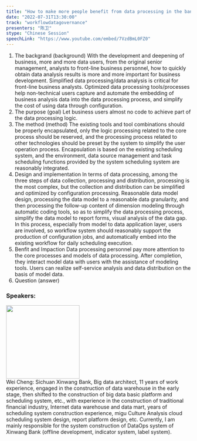 ```yaml
---
title: "How to make more people benefit from data processing in the bank"
date: "2022-07-31T13:30:00"
track: "workflowdatagovernance"
presenters: "陈卫"
stype: "Chinese Session"
speechLink: "https://www.youtube.com/embed/7VzdBmL0FZ0"
---
```

1. The backgrand (background)
With the development and deepening of business, more and more data users, from the original senior management, analysts to front-line business personnel, how to quickly obtain data analysis results is more and more important for business development. Simplified data processing/data analysis is critical for front-line business analysts. Optimized data processing tools/processes help non-technical users capture and automate the embedding of business analysis data into the data processing process, and simplify the cost of using data through configuration.
2. The purpose (goal)
Let business users almost no code to achieve part of the data processing logic.
3. The method (method)
The existing tools and tool combinations should be properly encapsulated, only the logic processing related to the core process should be reserved, and the processing process related to other technologies should be preset by the system to simplify the user operation process.
Encapsulation is based on the existing scheduling system, and the environment, data source management and task scheduling functions provided by the system scheduling system are reasonably integrated.
4. Design and implementation
In terms of data processing, among the three steps of data collection, processing and distribution, processing is the most complex, but the collection and distribution can be simplified and optimized by configuration processing. Reasonable data model design, processing the data model to a reasonable data granularity, and then processing the follow-up content of dimension modeling through automatic coding tools, so as to simplify the data processing process, simplify the data model to report forms, visual analysis of the data gap.
In this process, especially from model to data application layer, users are involved, so workflow system should reasonably support the production of configuration jobs, and automatically embed into the existing workflow for daily scheduling execution.
5. Benfit and Impaction
Data processing personnel pay more attention to the core processes and models of data processing. After completion, they interact model data with users with the assistance of modeling tools. Users can realize self-service analysis and data distribution on the basis of model data.
6. Question (answer)
 ### Speakers: 
 <img src="images/speaker/1114.png" width="200" /><br>Wei Cheng: Sichuan Xinwang Bank, Big data architect, 11 years of work experience, engaged in the construction of data warehouse in the early stage, then shifted to the construction of big data basic platform and scheduling system, etc., with experience in the construction of traditional financial industry, Internet data warehouse and data mart, years of scheduling system construction experience, migu Culture Analysis cloud scheduling system design, report platform design, etc. Currently, I am mainly responsible for the system construction of DataOps system of Xinwang Bank (offline development, indicator system, label system).

 
